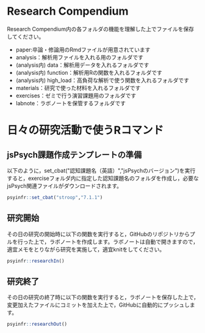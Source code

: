 # Research Compendium
Research Compendium内の各フォルダの機能を理解した上でファイルを保存してください。
- paper:卒論・修論用のRmdファイルが用意されています
- analysis：解析用ファイルを入れる用のフォルダです
- (analysis内) data：解析用データを入れるフォルダです
- (analysis内) function：解析用Rの関数を入れるフォルダです
- (analysis内) high_load：高負荷な解析で使う関数を入れるフォルダです
- materials：研究で使った材料を入れるフォルダです
- exercises：ゼミで行う演習課題用のフォルダです
- labnote：ラボノートを保管するフォルダです

# 日々の研究活動で使うRコマンド
## jsPsych課題作成テンプレートの準備
以下のように，set_cbat("認知課題名（英語）","jsPsychのバージョン")を実行すると，exerciseフォルダ内に指定した認知課題名のフォルダを作成し，必要なjsPsych関連ファイルがダウンロードされます。
``` r
psyinfr::set_cbat("stroop","7.1.1")
```
## 研究開始
その日の研究の開始時に以下の関数を実行すると，GitHubのリポジトリからプルを行った上で，ラボノートを作成します。ラボノートは自動で開きますので，適宜メモをとりながら研究を実施して，適宜knitをしてください。

``` r
psyinfr::researchIn()
``` 
## 研究終了

その日の研究の終了時に以下の関数を実行すると，ラボノートを保存した上で，変更加えたファイルにコミットを加えた上で，GitHubに自動的にプッシュします。

``` r
psyinfr::researchOut()
```
